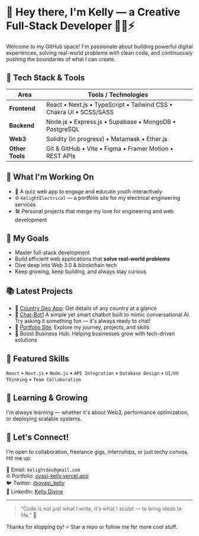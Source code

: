 # 👋 Hey there, I'm Kelly — a Creative Full-Stack Developer 👨‍💻⚡

Welcome to my GitHub space! I'm passionate about building powerful digital experiences, solving real-world problems with clean code, and continuously pushing the boundaries of what I can create.

## 🔧 Tech Stack & Tools

| Area | Tools / Technologies |
|------|-----------------------|
| **Frontend** | React • Next.js • TypeScript • Tailwind CSS • Chakra UI • SCSS/SASS |
| **Backend** | Node.js • Express.js • Supabase • MongoDB • PostgreSQL |
| **Web3** | Solidity (in progress) • Metamask • Ether.js |
| **Other Tools** | Git & GitHub • Vite • Figma • Framer Motion • REST APIs |

## 🚀 What I'm Working On
- 🧠 A quiz web app to engage and educate youth interactively
- 🌐 `KelightElectrical` — a portfolio site for my electrical engineering services
- 🛠️ Personal projects that merge my love for engineering and web development

## 🎯 My Goals
- Master full-stack development
- Build efficient web applications that **solve real-world problems**
- Dive deep into Web 3.0 & blockchain tech
- Keep growing, keep building, and always stay curious

## 📚 Latest Projects
- 🔗 [Country Geo App](https://countrygeo.netlify.app): Get details of any country at a glance
- 🔗 [Chat-Bot1](https://chat-bot1-sigma.vercel.app) A simple yet smart chatbot built to mimic conversational AI. Try asking it something fun — it's always ready to chat!  
- 🔗 [Portfolio Site](https://oyasi-kelly.vercel.app): Explore my journey, projects, and skills
- 🔗 Boost Business Hub: Helping businesses grow with tech-driven solutions

## 🧰 Featured Skills
`React` • `Next.js` • `Node.js` • `API Integration` • `Database Design` • `UI/UX Thinking` • `Team Collaboration`

## 🌱 Learning & Growing
I'm always learning — whether it's about Web3, performance optimization, or deploying scalable systems.

## 💬 Let's Connect!
I'm open to collaboration, freelance gigs, internships, or just techy convos. Hit me up:

📩 Email: `kelightdev@gmail.com`  
🌐 Portfolio: [oyasi-kelly.vercel.app](https://oyasi-kelly.vercel.app)  
🐦 Twitter: [@oyasi_kelly](https://x.com/kelscode101)  
💼 LinkedIn: [Kelly Divine](https://www.linkedin.com/in/kelly-oyasi/)

---

> “Code is not just what I write, it's what I sculpt — to bring ideas to life.” 🎨

Thanks for stopping by! ⭐ Star a repo or follow me for more cool stuff.

